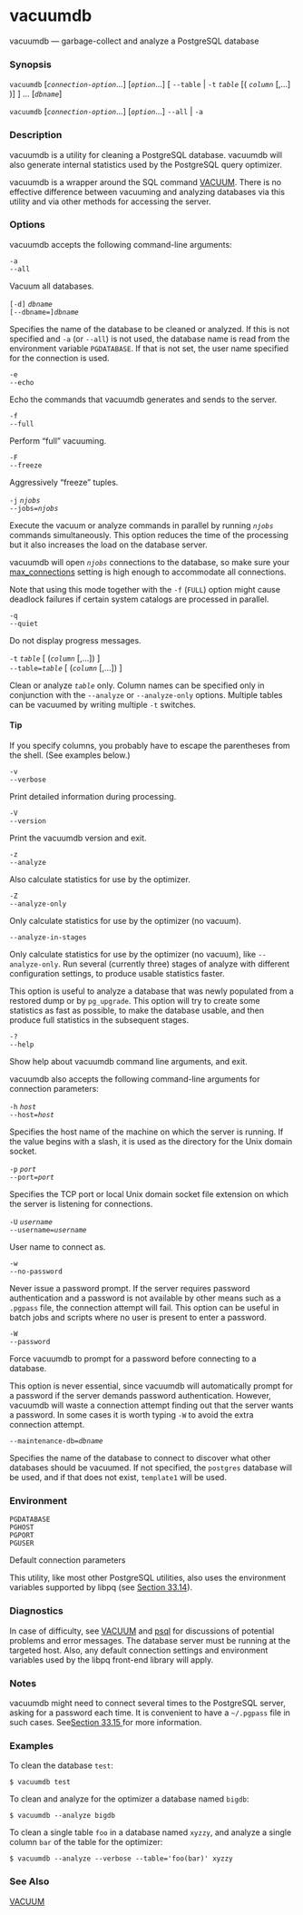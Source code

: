 # vacuumdb

vacuumdb — garbage-collect and analyze a PostgreSQL database

### Synopsis

`vacuumdb` \[_`connection-option`_...\] \[_`option`_...\] \[ `--table` \| `-t` _`table`_ \[\( _`column`_ \[,...\] \)\] \] ... \[_`dbname`_\]

`vacuumdb` \[_`connection-option`_...\] \[_`option`_...\] `--all` \| `-a`

### Description

vacuumdb is a utility for cleaning a PostgreSQL database. vacuumdb will also generate internal statistics used by the PostgreSQL query optimizer.

vacuumdb is a wrapper around the SQL command [VACUUM](https://www.postgresql.org/docs/10/static/sql-vacuum.html). There is no effective difference between vacuuming and analyzing databases via this utility and via other methods for accessing the server.

### Options

vacuumdb accepts the following command-line arguments:

`-a`  
`--all`

Vacuum all databases.

`[-d]` _`dbname`_  
`[--dbname=]`_`dbname`_

Specifies the name of the database to be cleaned or analyzed. If this is not specified and `-a` \(or `--all`\) is not used, the database name is read from the environment variable `PGDATABASE`. If that is not set, the user name specified for the connection is used.

`-e`  
`--echo`

Echo the commands that vacuumdb generates and sends to the server.

`-f`  
`--full`

Perform “full” vacuuming.

`-F`  
`--freeze`

Aggressively “freeze” tuples.

`-j` _`njobs`_  
`--jobs=`_`njobs`_

Execute the vacuum or analyze commands in parallel by running _`njobs`_ commands simultaneously. This option reduces the time of the processing but it also increases the load on the database server.

vacuumdb will open _`njobs`_ connections to the database, so make sure your [max\_connections](https://www.postgresql.org/docs/10/static/runtime-config-connection.html#GUC-MAX-CONNECTIONS) setting is high enough to accommodate all connections.

Note that using this mode together with the `-f` \(`FULL`\) option might cause deadlock failures if certain system catalogs are processed in parallel.

`-q`  
`--quiet`

Do not display progress messages.

`-t` _`table`_ \[ \(_`column`_ \[,...\]\) \]  
`--table=`_`table`_ \[ \(_`column`_ \[,...\]\) \]

Clean or analyze _`table`_ only. Column names can be specified only in conjunction with the `--analyze` or `--analyze-only` options. Multiple tables can be vacuumed by writing multiple `-t` switches.

#### Tip

If you specify columns, you probably have to escape the parentheses from the shell. \(See examples below.\)

`-v`  
`--verbose`

Print detailed information during processing.

`-V`  
`--version`

Print the vacuumdb version and exit.

`-z`  
`--analyze`

Also calculate statistics for use by the optimizer.

`-Z`  
`--analyze-only`

Only calculate statistics for use by the optimizer \(no vacuum\).

`--analyze-in-stages`

Only calculate statistics for use by the optimizer \(no vacuum\), like `--analyze-only`. Run several \(currently three\) stages of analyze with different configuration settings, to produce usable statistics faster.

This option is useful to analyze a database that was newly populated from a restored dump or by `pg_upgrade`. This option will try to create some statistics as fast as possible, to make the database usable, and then produce full statistics in the subsequent stages.

`-?`  
`--help`

Show help about vacuumdb command line arguments, and exit.

vacuumdb also accepts the following command-line arguments for connection parameters:

`-h` _`host`_  
`--host=`_`host`_

Specifies the host name of the machine on which the server is running. If the value begins with a slash, it is used as the directory for the Unix domain socket.

`-p` _`port`_  
`--port=`_`port`_

Specifies the TCP port or local Unix domain socket file extension on which the server is listening for connections.

`-U` _`username`_  
`--username=`_`username`_

User name to connect as.

`-w`  
`--no-password`

Never issue a password prompt. If the server requires password authentication and a password is not available by other means such as a `.pgpass` file, the connection attempt will fail. This option can be useful in batch jobs and scripts where no user is present to enter a password.

`-W`  
`--password`

Force vacuumdb to prompt for a password before connecting to a database.

This option is never essential, since vacuumdb will automatically prompt for a password if the server demands password authentication. However, vacuumdb will waste a connection attempt finding out that the server wants a password. In some cases it is worth typing `-W` to avoid the extra connection attempt.

`--maintenance-db=`_`dbname`_

Specifies the name of the database to connect to discover what other databases should be vacuumed. If not specified, the `postgres` database will be used, and if that does not exist, `template1` will be used.

### Environment

`PGDATABASE`  
`PGHOST`  
`PGPORT`  
`PGUSER`

Default connection parameters

This utility, like most other PostgreSQL utilities, also uses the environment variables supported by libpq \(see [Section 33.14](https://www.postgresql.org/docs/10/static/libpq-envars.html)\).

### Diagnostics

In case of difficulty, see [VACUUM](https://www.postgresql.org/docs/10/static/sql-vacuum.html) and [psql](https://www.postgresql.org/docs/10/static/app-psql.html) for discussions of potential problems and error messages. The database server must be running at the targeted host. Also, any default connection settings and environment variables used by the libpq front-end library will apply.

### Notes

vacuumdb might need to connect several times to the PostgreSQL server, asking for a password each time. It is convenient to have a `~/.pgpass` file in such cases. See[Section 33.15 ](../../client-interfaces/libpq-c-library/password-file.md)for more information.

### Examples

To clean the database `test`:

```text
$ vacuumdb test
```

To clean and analyze for the optimizer a database named `bigdb`:

```text
$ vacuumdb --analyze bigdb
```

To clean a single table `foo` in a database named `xyzzy`, and analyze a single column `bar` of the table for the optimizer:

```text
$ vacuumdb --analyze --verbose --table='foo(bar)' xyzzy
```

### See Also

[VACUUM](../sql-commands/vacuum.md)

